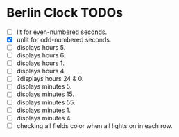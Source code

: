 # Berlin Clock TODOs

- [ ] lit for even-numbered seconds.
- [x] unlit for odd-numbered seconds.
- [ ] displays hours 5.
- [ ] displays hours 6.
- [ ] displays hours 1.
- [ ] displays hours 4.
- [ ] ?displays hours 24 & 0.
- [ ] displays minutes 5.
- [ ] displays minutes 15.
- [ ] displays minutes 55.
- [ ] displays minutes 1.
- [ ] displays minutes 4.
- [ ] checking all fields color when all lights on in each row. 
